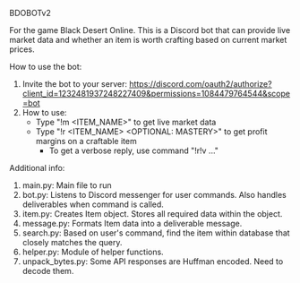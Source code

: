 BDOBOTv2

For the game Black Desert Online.
This is a Discord bot that can provide live market data and whether an item is worth crafting based on current market prices.

How to use the bot:
  1. Invite the bot to your server: https://discord.com/oauth2/authorize?client_id=1232481937248227409&permissions=1084479764544&scope=bot
  2. How to use:
     - Type "!m <ITEM_NAME>" to get live market data
     - Type "!r <ITEM_NAME> <OPTIONAL: MASTERY>" to get profit margins on a craftable item
         - To get a verbose reply, use command "!r!v ..."
      
Additional info:
  1. main.py: Main file to run
  2. bot.py: Listens to Discord messenger for user commands. Also handles deliverables when command is called.
  3. item.py: Creates Item object. Stores all required data within the object.
  4. message.py: Formats Item data into a deliverable message.
  5. search.py: Based on user's command, find the item within database that closely matches the query.
  6. helper.py: Module of helper functions.
  7. unpack_bytes.py: Some API responses are Huffman encoded. Need to decode them.
